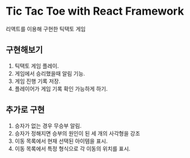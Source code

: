 # Tic Tac Toe with React Framework

리액트를 이용해 구현한 틱택토 게임

## 구현해보기

1. 틱택토 게임 플레이.
2. 게임에서 승리했을때 알림 기능.
3. 게임 진행 기록 저장.
4. 플레이어가 게임 기록 확인 가능하게 하기.

## 추가로 구현

1. 승자가 없는 경우 무승부 알림.
2. 승자가 정해지면 승부의 원인이 된 세 개의 사각형을 강조
3. 이동 목록에서 현재 선택된 아이템을 표시.
4. 이동 목록에서 특정 형식으로 각 이동의 위치를 표시.
